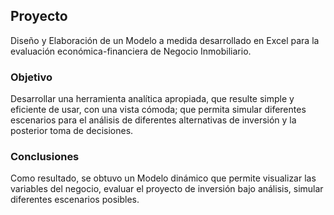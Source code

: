 ## Proyecto

Diseño y Elaboración de un Modelo a medida desarrollado en Excel para la evaluación económica-financiera de Negocio Inmobiliario. 


### Objetivo

Desarrollar una herramienta analítica apropiada, que resulte simple y eficiente de usar, con una vista cómoda; que permita simular diferentes escenarios para el análisis de diferentes alternativas de inversión y la posterior toma de decisiones.


### Conclusiones

Como resultado, se obtuvo un Modelo dinámico que permite visualizar las variables del negocio, evaluar el proyecto de inversión bajo análisis, simular diferentes escenarios posibles.
 
